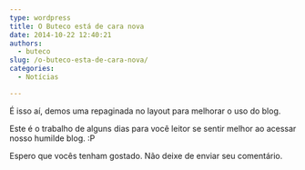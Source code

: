```yaml
---
type: wordpress
title: O Buteco está de cara nova
date: 2014-10-22 12:40:21
authors:
  - buteco
slug: /o-buteco-esta-de-cara-nova/
categories:
  - Notícias

---
```


É isso aí, demos uma repaginada no layout para melhorar o uso do blog.

Este é o trabalho de alguns dias para você leitor se sentir melhor ao acessar nosso humilde blog. :P

Espero que vocês tenham gostado. Não deixe de enviar seu comentário.